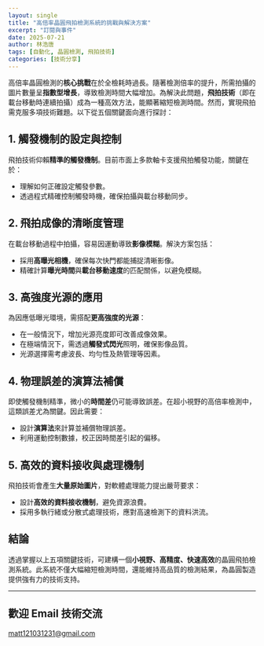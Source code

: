 ```yaml
---
layout: single
title: "高倍率晶圓飛拍檢測系統的挑戰與解決方案"
excerpt: "訂閱與事件"
date: 2025-07-21
author: 林浩唐
tags: [自動化, 晶圓檢測, 飛拍技術]
categories: [技術分享]
---
```


高倍率晶圓檢測的**核心挑戰**在於全檢耗時過長。隨著檢測倍率的提升，所需拍攝的圖片數量呈**指數型增長**，導致檢測時間大幅增加。為解決此問題，**飛拍技術**（即在載台移動時連續拍攝）成為一種高效方法，能顯著縮短檢測時間。然而，實現飛拍需克服多項技術難題。以下從五個關鍵面向進行探討：

## 1. 觸發機制的設定與控制

飛拍技術仰賴**精準的觸發機制**。目前市面上多款軸卡支援飛拍觸發功能，關鍵在於：

- 理解如何正確設定觸發參數。
- 透過程式精確控制觸發時機，確保拍攝與載台移動同步。
  
  
## 2. 飛拍成像的清晰度管理

在載台移動過程中拍攝，容易因運動導致**影像模糊**。解決方案包括：

- 採用**高曝光相機**，確保每次快門都能捕捉清晰影像。
- 精確計算**曝光時間**與**載台移動速度**的匹配關係，以避免模糊。
  
  
## 3. 高強度光源的應用

為因應低曝光環境，需搭配**更高強度的光源**：

- 在一般情況下，增加光源亮度即可改善成像效果。
- 在極端情況下，需透過**觸發式閃光**照明，確保影像品質。
- 光源選擇需考慮波長、均勻性及熱管理等因素。
  
  
## 4. 物理誤差的演算法補償

即使觸發機制精準，微小的**時間差**仍可能導致誤差。在超小視野的高倍率檢測中，這類誤差尤為關鍵。因此需要：

- 設計**演算法**來計算並補償物理誤差。
- 利用運動控制數據，校正因時間差引起的偏移。
  
  
## 5. 高效的資料接收與處理機制

飛拍技術會產生**大量原始圖片**，對軟體處理能力提出嚴苛要求：

- 設計**高效的資料接收機制**，避免資源浪費。
- 採用多執行緒或分散式處理技術，應對高速檢測下的資料洪流。
  
  
## 結論

透過掌握以上五項關鍵技術，可建構一個**小視野、高精度、快速高效**的晶圓飛拍檢測系統。此系統不僅大幅縮短檢測時間，還能維持高品質的檢測結果，為晶圓製造提供強有力的技術支持。

---

## 歡迎 Email 技術交流
matt121031231@gmail.com

